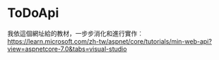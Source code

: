 # ToDoApi
我依這個網址給的教材，一步步消化和進行實作︰\
https://learn.microsoft.com/zh-tw/aspnet/core/tutorials/min-web-api?view=aspnetcore-7.0&tabs=visual-studio
